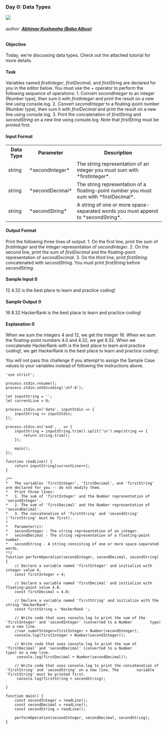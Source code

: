 ### Day 0: Data Types

![](https://hrcdn.net/hackerrank/assets/brand/h_mark_sm-9c05999c62674028552f4e813728e591.svg)
###### author: [**Abhinav Kushwaha (Baba Albus)**](http://babaalbus.com/ "http://babaalbus.com/")

#### Objective
Today, we're discussing data types. Check out the attached tutorial for more details.

#### Task
Variables named *firstInteger*, *firstDecimal*, and *firstString* are declared for you in the editor below. 
You must use the + operator to perform the following sequence of operations:
	1. Convert *secondInteger* to an integer (Number type), then sum it with *firstInteger* and print 
		the result on a new line using console.log.
	2. Convert *secondInteger* to a floating-point number (Number type), then sum it with *firstDecimal* and 
		print the result on a new line using console.log.
	3. Print the concatenation of *firstString* and *secondString* on a new line using console.log.
		Note that *firstString* must be printed first.

#### Input Format
<table>
	<tr><th>Data Type</th><th>Parameter</th><th>Description</th></tr>
	<tr><td>string</td><td>*secondInteger*</td><td>The string representation of an integer you must sum with *firstInteger*.</td></tr>
	<tr><td>string</td><td>*secondDecimal*</td><td>The string representation of a floating-point number you must sum with *firstDecimal*.</td></tr>
	<tr><td>string</td><td>*secondString*</td><td>A string of one or more space-separated words you must append to *secondString*.</td></tr>
</table>

#### Output Format
Print the following three lines of output:
	1. On the first line, print the sum of *firstInteger* and the integer representation of *secondInteger*.
	2. On the second line, print the sum of *firstDecimal* and the floating-point representation of *secondDecimal*.
	3. On the third line, print *firstString* concatenated with *secondString*. You must print *firstString* 
		before *secondString*.

#### Sample Input 0
12
4.32
is the best place to learn and practice coding!

#### Sample Output 0
16
8.32
HackerRank is the best place to learn and practice coding!

#### Explanation 0
When we sum the integers 4 and 12, we get the integer 16. 
When we sum the floating-point numbers 4.0 and 4.32, we get 8.32. When we concatenate HackerRank with is the 
best place to learn and practice coding!, we get HackerRank is the best place to learn and practice coding!.

You will not pass this challenge if you attempt to assign the Sample Case values to your variables instead of 
following the instructions above.

```
'use strict';

process.stdin.resume();
process.stdin.setEncoding('utf-8');

let inputString = '';
let currentLine = 0;

process.stdin.on('data', inputStdin => {
    inputString += inputStdin;
});

process.stdin.on('end', _ => {
    inputString = inputString.trim().split('\n').map(string => {
        return string.trim();
    });
    
    main();    
});

function readLine() {
    return inputString[currentLine++];
}
```
```
/**
*   The variables 'firstInteger', 'firstDecimal', and 'firstString' are declared for you -- do not modify them.
*   Print three lines:
*   1. The sum of 'firstInteger' and the Number representation of 'secondInteger'.
*   2. The sum of 'firstDecimal' and the Number representation of 'secondDecimal'.
*   3. The concatenation of 'firstString' and 'secondString' ('firstString' must be first).
*
*	Parameter(s):
*   secondInteger - The string representation of an integer.
*   secondDecimal - The string representation of a floating-point number.
*   secondString - A string consisting of one or more space-separated words.
**/
function performOperation(secondInteger, secondDecimal, secondString) {
    // Declare a variable named 'firstInteger' and initialize with integer value 4.
    const firstInteger = 4;
    
    // Declare a variable named 'firstDecimal' and initialize with floating-point value 4.0.
    const firstDecimal = 4.0;
    
    // Declare a variable named 'firstString' and initialize with the string "HackerRank".
    const firstString = 'HackerRank ';
    
    // Write code that uses console.log to print the sum of the 'firstInteger' and 'secondInteger' (converted to a Number        type) on a new line.
    //var sumofInteger=firstInteger + Number(secondInteger);
    console.log(firstInteger + Number(secondInteger));
    
    // Write code that uses console.log to print the sum of 'firstDecimal' and 'secondDecimal' (converted to a Number            type) on a new line.
     console.log(firstDecimal + Number(secondDecimal));
    
    // Write code that uses console.log to print the concatenation of 'firstString' and 'secondString' on a new line. The        variable 'firstString' must be printed first.
     console.log(firstString + secondString);
    
}
```
```
function main() {
    const secondInteger = readLine();
    const secondDecimal = readLine();
    const secondString = readLine();
    
    performOperation(secondInteger, secondDecimal, secondString);
}
```
